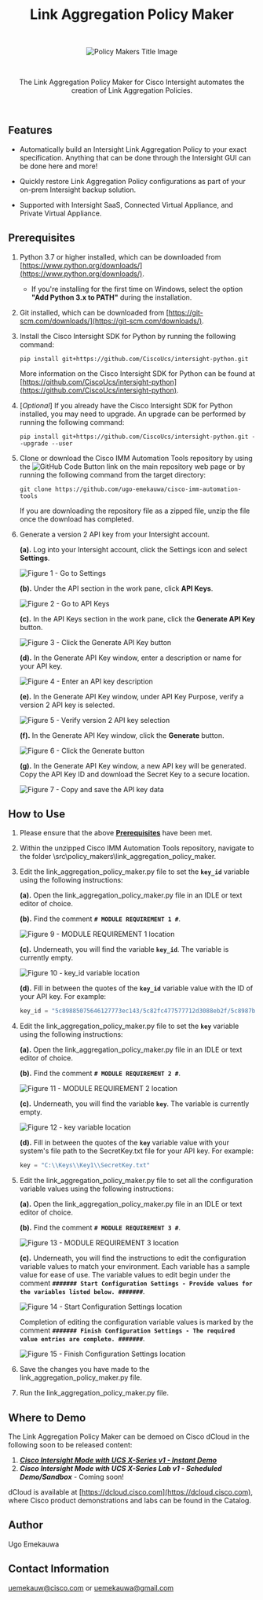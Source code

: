 <h1 align="center">Link Aggregation Policy Maker</h1>

<br>
<p align="center">
  <img alt="Policy Makers Title Image" title="Policy Makers" src="./assets/Policy_Makers_Title_Graphic.png">
</p>  
<br>
<p align="center">
  The Link Aggregation Policy Maker for Cisco Intersight automates the creation of Link Aggregation Policies.
</p>
<br>

## Features
- Automatically build an Intersight Link Aggregation Policy to your exact specification. Anything that can be done through the Intersight GUI can be done here and more!

- Quickly restore Link Aggregation Policy configurations as part of your on-prem Intersight backup solution.

- Supported with Intersight SaaS, Connected Virtual Appliance, and Private Virtual Appliance.

## Prerequisites
1. Python 3.7 or higher installed, which can be downloaded from [https://www.python.org/downloads/](https://www.python.org/downloads/).
    - If you're installing for the first time on Windows, select the option **"Add Python 3.x to PATH"** during the installation.
2. Git installed, which can be downloaded from [https://git-scm.com/downloads/](https://git-scm.com/downloads/).
3. Install the Cisco Intersight SDK for Python by running the following command:
   ```
   pip install git+https://github.com/CiscoUcs/intersight-python.git
   ```
   More information on the Cisco Intersight SDK for Python can be found at [https://github.com/CiscoUcs/intersight-python](https://github.com/CiscoUcs/intersight-python).
4. [_Optional_] If you already have the Cisco Intersight SDK for Python installed, you may need to upgrade. An upgrade can be performed by running the following command:
   ```
   pip install git+https://github.com/CiscoUcs/intersight-python.git --upgrade --user
   ```
5. Clone or download the Cisco IMM Automation Tools repository by using the ![GitHub Code Button](./assets/GitHub_Code_Button.png "GitHub Code Button") link on the main repository web page or by running the following command from the target directory:
    ```
    git clone https://github.com/ugo-emekauwa/cisco-imm-automation-tools
    ```
   If you are downloading the repository file as a zipped file, unzip the file once the download has completed.
6. Generate a version 2 API key from your Intersight account.

    **(a).** Log into your Intersight account, click the Settings icon and select **Settings**.
    
      ![Figure 1 - Go to Settings](./assets/Figure_1_Go_to_Settings.png "Figure 1 - Go to Settings")
      
    **(b).** Under the API section in the work pane, click **API Keys**.
    
      ![Figure 2 - Go to API Keys](./assets/Figure_2_Go_to_API_Keys.png "Figure 2 - Go to API Keys")
      
    **(c).** In the API Keys section in the work pane, click the **Generate API Key** button.
    
      ![Figure 3 - Click the Generate API Key button](./assets/Figure_3_Click_the_Generate_API_Key_button.png "Figure 3 - Click the Generate API Key button")
      
    **(d).** In the Generate API Key window, enter a description or name for your API key.
    
      ![Figure 4 - Enter an API key description](./assets/Figure_4_Enter_an_API_key_description.png "Figure 4 - Enter an API key description")
      
    **(e).** In the Generate API Key window, under API Key Purpose, verify a version 2 API key is selected.
    
      ![Figure 5 - Verify version 2 API key selection](./assets/Figure_5_Verify_version_2_API_key_selection.png "Figure 5 - Verify version 2 API key selection")
      
    **(f).** In the Generate API Key window, click the **Generate** button.
    
      ![Figure 6 - Click the Generate button](./assets/Figure_6_Click_the_Generate_button.png "Figure 6 - Click the Generate button")
      
    **(g).** In the Generate API Key window, a new API key will be generated. Copy the API Key ID and download the Secret Key to a secure location.
    
      ![Figure 7 - Copy and save the API key data](./assets/Figure_7_Copy_and_save_the_API_key_data.png "Figure 7 - Copy and save the API key data")

## How to Use
1. Please ensure that the above [**Prerequisites**](https://github.com/ugo-emekauwa/cisco-imm-automation-tools#prerequisites) have been met.
2. Within the unzipped Cisco IMM Automation Tools repository, navigate to the folder \src\policy_makers\link_aggregation_policy_maker.
3. Edit the link_aggregation_policy_maker.py file to set the **`key_id`** variable using the following instructions:

    **(a).** Open the link_aggregation_policy_maker.py file in an IDLE or text editor of choice.
    
    **(b).** Find the comment **`# MODULE REQUIREMENT 1 #`**.
     
      ![Figure 9 - MODULE REQUIREMENT 1 location](./assets/Figure_9_MODULE_REQUIREMENT_1_location.png "Figure 9 - MODULE REQUIREMENT 1 location")
      
    **(c).** Underneath, you will find the variable **`key_id`**. The variable is currently empty.
    
      ![Figure 10 - key_id variable location](./assets/Figure_10_key_id_variable_location.png "Figure 10 - key_id variable location")
      
    **(d).** Fill in between the quotes of the **`key_id`** variable value with the ID of your API key. For example:
      ```py
      key_id = "5c89885075646127773ec143/5c82fc477577712d3088eb2f/5c8987b17577712d302eaaff"
      ```
4. Edit the link_aggregation_policy_maker.py file to set the **`key`** variable using the following instructions:

    **(a).** Open the link_aggregation_policy_maker.py file in an IDLE or text editor of choice.
    
    **(b).** Find the comment **`# MODULE REQUIREMENT 2 #`**.
    
      ![Figure 11 - MODULE REQUIREMENT 2 location](./assets/Figure_11_MODULE_REQUIREMENT_2_location.png "Figure 11 - MODULE REQUIREMENT 2 location")
      
    **(c).** Underneath, you will find the variable **`key`**. The variable is currently empty.
    
      ![Figure 12 - key variable location](./assets/Figure_12_key_variable_location.png "Figure 12 - key variable location")
      
    **(d).** Fill in between the quotes of the **`key`** variable value with your system's file path to the SecretKey.txt file for your API key. For example:
      ```py
      key = "C:\\Keys\\Key1\\SecretKey.txt"
      ```
5. Edit the link_aggregation_policy_maker.py file to set all the configuration variable values using the following instructions:

    **(a).** Open the link_aggregation_policy_maker.py file in an IDLE or text editor of choice.

    **(b).** Find the comment **`# MODULE REQUIREMENT 3 #`**.
    
      ![Figure 13 - MODULE REQUIREMENT 3 location](./assets/Figure_13_MODULE_REQUIREMENT_3_location.png "Figure 13 - MODULE REQUIREMENT 3 location")
      
    **(c).** Underneath, you will find the instructions to edit the configuration variable values to match your environment. Each variable has a sample value for ease of use. The variable values to edit begin under the comment **`####### Start Configuration Settings - Provide values for the variables listed below. #######`**.
      
      ![Figure 14 - Start Configuration Settings location](./assets/Figure_14_Start_Configuration_Settings_location.png "Figure 14 - Start Configuration Settings location")
   
    Completion of editing the configuration variable values is marked by the comment **`####### Finish Configuration Settings - The required value entries are complete. #######`**.
      
      ![Figure 15 - Finish Configuration Settings location](./assets/Figure_15_Finish_Configuration_Settings_location.png "Figure 15 - Finish Configuration Settings location")
6. Save the changes you have made to the link_aggregation_policy_maker.py file.
7. Run the link_aggregation_policy_maker.py file.

## Where to Demo
The Link Aggregation Policy Maker can be demoed on Cisco dCloud in the following soon to be released content:

1. [**_Cisco Intersight Mode with UCS X-Series v1 - Instant Demo_**](https://dcloud2-rtp.cisco.com/content/instantdemo/cisco-intersight-mode-with-ucs-x-series-v1-instant-demo-2)
2. **_Cisco Intersight Mode with UCS X-Series Lab v1 - Scheduled Demo/Sandbox_** - Coming soon!

dCloud is available at [https://dcloud.cisco.com](https://dcloud.cisco.com), where Cisco product demonstrations and labs can be found in the Catalog.

## Author
Ugo Emekauwa

## Contact Information
uemekauw@cisco.com or uemekauwa@gmail.com
